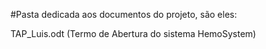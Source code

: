
#Pasta dedicada aos documentos do projeto, são eles:

TAP_Luis.odt (Termo de Abertura do sistema HemoSystem)
